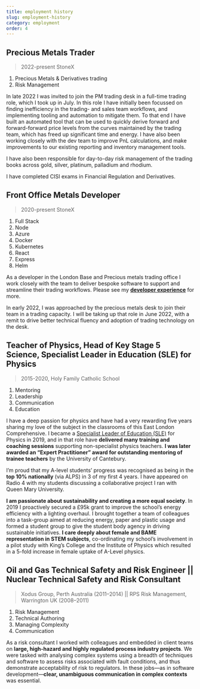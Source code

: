 ```yaml
---
title: employment history
slug: employment-history
category: employment
order: 4
---
```


## Precious Metals Trader

> 2022-present StoneX

1. Precious Metals & Derivatives trading
1. Risk Management

In late 2022 I was invited to join the PM trading desk in a full-time trading role, which I took up in July. In this role I have initially been focussed on finding inefficiency in the trading- and sales team workflows, and implementing tooling and automation to mitigate them. To that end I have built an automated tool that can be used to quickly derive forward and forward-forward price levels from the curves maintained by the trading team, which has freed up significant time and energy. I have also been working closely with the dev team to improve PnL calculations, and make improvements to our existing reporting and inventory management tools. 

I have also been responsible for day-to-day risk management of the trading books across gold, silver, platinum, palladium and rhodium. 

I have completed CISI exams in Financial Regulation and Derivatives.

## Front Office Metals Developer

> 2020-present StoneX

1. Full Stack
2. Node
3. Azure
4. Docker
5. Kubernetes
6. React
7. Express
8. Helm

As a developer in the London Base and Precious metals trading office I work closely with the team to deliver bespoke software to support and streamline their trading workflows. Please see my **<a href="/developer-experience">developer experience</a>** for more.

In early 2022, I was approached by the precious metals desk to join their team in a trading capacity. I will be taking up that role in June 2022, with a remit to drive better technical fluency and adoption of trading technology on the desk.

## Teacher of Physics, Head of Key Stage 5 Science, Specialist Leader in Education (SLE) for Physics

> 2015-2020, Holy Family Catholic School

1. Mentoring
2. Leadership
3. Communication
4. Education

I have a deep passion for physics and have had a very rewarding five years sharing my love of the subject in the classrooms of this East London Comprehensive. I became a <a target="_blank" href="https://www.gov.uk/guidance/get-school-to-school-support-from-system-leaders#specialist-leaders-of-education-sles">Specialist Leader of Education (SLE)</a> for Physics in 2019, and in that role have **delivered many training and coaching sessions** supporting non-specialist physics teachers. **I was later awarded an “Expert Practitioner” award for outstanding mentoring of trainee teachers** by the University of Cantebury.

I’m proud that my A-level students’ progress was recognised as being in the **top 10% nationally** (via ALPS) in 3 of my first 4 years. I have appeared on Radio 4 with my students discussing a collaborative project I ran with Queen Mary University.

**I am passionate about sustainability and creating a more equal society**. In 2019 I proactively secured a £95k grant to improve the school’s energy efficiency with a lighting overhaul. I brought together a team of colleagues into a task-group aimed at reducing energy, paper and plastic usage and formed a student group to give the student body agency in driving sustainable initiatives. **I care deeply about female and BAME representation in STEM subjects**, co-ordinating my school’s involvement in a pilot study with King’s College and the Institute of Physics which resulted in a 5-fold increase in female uptake of A-Level physics.

## Oil and Gas Technical Safety and Risk Engineer || Nuclear Technical Safety and Risk Consultant

> Xodus Group, Perth Australia (2011–2014) || RPS Risk Management, Warrington UK (2008–2011)

1. Risk Management
2. Technical Authoring
3. Managing Complexity
4. Communication

As a risk consultant I worked with colleagues and embedded in client teams on **large, high-hazard and highly regulated process industry projects**. We were tasked with analysing complex systems using a breadth of techniques and software to assess risks associated with fault conditions, and thus demonstrate acceptability of risk to regulators. In these jobs—as in software development—**clear, unambiguous communication in complex contexts** was essential.
